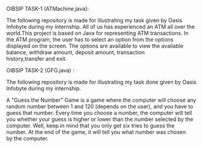 OIBSIP TASK-1 (ATMachine.java):

The following repository is made for illustrating my task given by Oasis Infobyte during my internship. All of us has experienced an ATM all over the world.This project is based on Java for representing ATM transactions. In the ATM program, the user has to select an option from the options displayed on the screen. The options are available to view the available balance, withdraw amount, deposit amount, transaction history,transfer and exit.



OIBSIP TASK-2 (GFG.java) :

The following repository is made for illustrating my task done given by Oasis Infobyte during my internship. 

A "Guess the Number" Game is a game where the computer will choose any random number between 1 and 120 (depends on the user), and you have to guess that number. Every time you choose a number, the computer will tell you whether your guess is higher or lower than the number selected by the computer. Well, keep in mind that you only get six tries to guess the number. At the end of the game, it will tell you what number was chosen by the computer.
